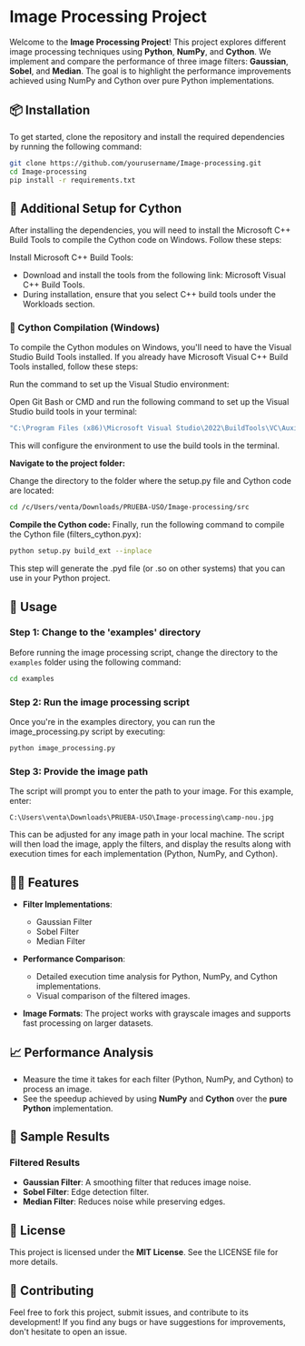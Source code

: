 # Image Processing Project

Welcome to the **Image Processing Project**! This project explores different image processing techniques using **Python**, **NumPy**, and **Cython**. We implement and compare the performance of three image filters: **Gaussian**, **Sobel**, and **Median**. The goal is to highlight the performance improvements achieved using NumPy and Cython over pure Python implementations.

## 📦 Installation

To get started, clone the repository and install the required dependencies by running the following command:

```bash
git clone https://github.com/yourusername/Image-processing.git
cd Image-processing
pip install -r requirements.txt
```

## 🔧 Additional Setup for Cython
After installing the dependencies, you will need to install the Microsoft C++ Build Tools to compile the Cython code on Windows. Follow these steps:

Install Microsoft C++ Build Tools:
- Download and install the tools from the following link: Microsoft Visual C++ Build Tools.
- During installation, ensure that you select C++ build tools under the Workloads section.

### 🚨 Cython Compilation (Windows)
To compile the Cython modules on Windows, you'll need to have the Visual Studio Build Tools installed. If you already have Microsoft Visual C++ Build Tools installed, follow these steps:

Run the command to set up the Visual Studio environment:

Open Git Bash or CMD and run the following command to set up the Visual Studio build tools in your terminal:

```bash
"C:\Program Files (x86)\Microsoft Visual Studio\2022\BuildTools\VC\Auxiliary\Build\vcvarsall.bat" x64
```
This will configure the environment to use the build tools in the terminal.

**Navigate to the project folder:**

Change the directory to the folder where the setup.py file and Cython code are located:

```bash
cd /c/Users/venta/Downloads/PRUEBA-USO/Image-processing/src
```
**Compile the Cython code:**
Finally, run the following command to compile the Cython file (filters_cython.pyx):

```bash
python setup.py build_ext --inplace
```
This step will generate the .pyd file (or .so on other systems) that you can use in your Python project.

## 🚀 Usage

### Step 1: Change to the 'examples' directory
Before running the image processing script, change the directory to the `examples` folder using the following command:

```bash
cd examples
```
### Step 2: Run the image processing script
Once you're in the examples directory, you can run the image_processing.py script by executing:

```bash
python image_processing.py
```

### Step 3: Provide the image path
The script will prompt you to enter the path to your image. For this example, enter:
```
C:\Users\venta\Downloads\PRUEBA-USO\Image-processing\camp-nou.jpg
```
This can be adjusted for any image path in your local machine. The script will then load the image, apply the filters, and display the results along with execution times for each implementation (Python, NumPy, and Cython).
## 🧑‍💻 Features

* **Filter Implementations**:
   * Gaussian Filter
   * Sobel Filter
   * Median Filter

* **Performance Comparison**:
   * Detailed execution time analysis for Python, NumPy, and Cython implementations.
   * Visual comparison of the filtered images.

* **Image Formats**: The project works with grayscale images and supports fast processing on larger datasets.

## 📈 Performance Analysis

* Measure the time it takes for each filter (Python, NumPy, and Cython) to process an image.
* See the speedup achieved by using **NumPy** and **Cython** over the **pure Python** implementation.

## 📸 Sample Results

### Filtered Results
* **Gaussian Filter**: A smoothing filter that reduces image noise.
* **Sobel Filter**: Edge detection filter.
* **Median Filter**: Reduces noise while preserving edges.

## 📝 License

This project is licensed under the **MIT License**. See the LICENSE file for more details.

## 🤝 Contributing

Feel free to fork this project, submit issues, and contribute to its development! If you find any bugs or have suggestions for improvements, don't hesitate to open an issue.
